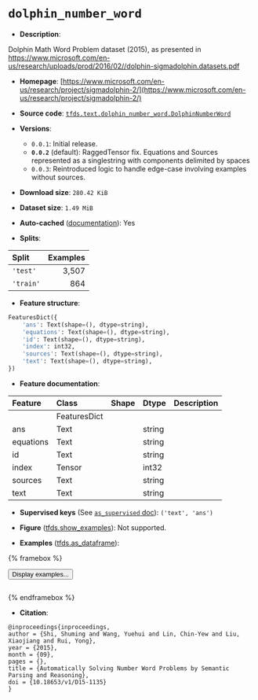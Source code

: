 <div itemscope itemtype="http://schema.org/Dataset">
  <div itemscope itemprop="includedInDataCatalog" itemtype="http://schema.org/DataCatalog">
    <meta itemprop="name" content="TensorFlow Datasets" />
  </div>
  <meta itemprop="name" content="dolphin_number_word" />
  <meta itemprop="description" content="Dolphin Math Word Problem dataset (2015), as presented in https://www.microsoft.com/en-us/research/uploads/prod/2016/02//dolphin-sigmadolphin.datasets.pdf&#10;&#10;To use this dataset:&#10;&#10;```python&#10;import tensorflow_datasets as tfds&#10;&#10;ds = tfds.load(&#x27;dolphin_number_word&#x27;, split=&#x27;train&#x27;)&#10;for ex in ds.take(4):&#10;  print(ex)&#10;```&#10;&#10;See [the guide](https://www.tensorflow.org/datasets/overview) for more&#10;informations on [tensorflow_datasets](https://www.tensorflow.org/datasets).&#10;&#10;" />
  <meta itemprop="url" content="https://www.tensorflow.org/datasets/catalog/dolphin_number_word" />
  <meta itemprop="sameAs" content="https://www.microsoft.com/en-us/research/project/sigmadolphin-2/" />
  <meta itemprop="citation" content="@inproceedings{inproceedings,&#10;author = {Shi, Shuming and Wang, Yuehui and Lin, Chin-Yew and Liu, Xiaojiang and Rui, Yong},&#10;year = {2015},&#10;month = {09},&#10;pages = {},&#10;title = {Automatically Solving Number Word Problems by Semantic Parsing and Reasoning},&#10;doi = {10.18653/v1/D15-1135}&#10;}" />
</div>

# `dolphin_number_word`


*   **Description**:

Dolphin Math Word Problem dataset (2015), as presented in
https://www.microsoft.com/en-us/research/uploads/prod/2016/02//dolphin-sigmadolphin.datasets.pdf

*   **Homepage**:
    [https://www.microsoft.com/en-us/research/project/sigmadolphin-2/](https://www.microsoft.com/en-us/research/project/sigmadolphin-2/)

*   **Source code**:
    [`tfds.text.dolphin_number_word.DolphinNumberWord`](https://github.com/tensorflow/datasets/tree/master/tensorflow_datasets/text/dolphin_number_word/dolphin_number_word.py)

*   **Versions**:

    *   `0.0.1`: Initial release.
    *   **`0.0.2`** (default): RaggedTensor fix. Equations and Sources
        represented as a singlestring with components delimited by spaces
    *   `0.0.3`: Reintroduced logic to handle edge-case involving examples
        without sources.

*   **Download size**: `280.42 KiB`

*   **Dataset size**: `1.49 MiB`

*   **Auto-cached**
    ([documentation](https://www.tensorflow.org/datasets/performances#auto-caching)):
    Yes

*   **Splits**:

Split     | Examples
:-------- | -------:
`'test'`  | 3,507
`'train'` | 864

*   **Feature structure**:

```python
FeaturesDict({
    'ans': Text(shape=(), dtype=string),
    'equations': Text(shape=(), dtype=string),
    'id': Text(shape=(), dtype=string),
    'index': int32,
    'sources': Text(shape=(), dtype=string),
    'text': Text(shape=(), dtype=string),
})
```

*   **Feature documentation**:

Feature   | Class        | Shape | Dtype  | Description
:-------- | :----------- | :---- | :----- | :----------
          | FeaturesDict |       |        |
ans       | Text         |       | string |
equations | Text         |       | string |
id        | Text         |       | string |
index     | Tensor       |       | int32  |
sources   | Text         |       | string |
text      | Text         |       | string |

*   **Supervised keys** (See
    [`as_supervised` doc](https://www.tensorflow.org/datasets/api_docs/python/tfds/load#args)):
    `('text', 'ans')`

*   **Figure**
    ([tfds.show_examples](https://www.tensorflow.org/datasets/api_docs/python/tfds/visualization/show_examples)):
    Not supported.

*   **Examples**
    ([tfds.as_dataframe](https://www.tensorflow.org/datasets/api_docs/python/tfds/as_dataframe)):

<!-- mdformat off(HTML should not be auto-formatted) -->

{% framebox %}

<button id="displaydataframe">Display examples...</button>
<div id="dataframecontent" style="overflow-x:auto"></div>
<script>
const url = "https://storage.googleapis.com/tfds-data/visualization/dataframe/dolphin_number_word-0.0.2.html";
const dataButton = document.getElementById('displaydataframe');
dataButton.addEventListener('click', async () => {
  // Disable the button after clicking (dataframe loaded only once).
  dataButton.disabled = true;

  const contentPane = document.getElementById('dataframecontent');
  try {
    const response = await fetch(url);
    // Error response codes don't throw an error, so force an error to show
    // the error message.
    if (!response.ok) throw Error(response.statusText);

    const data = await response.text();
    contentPane.innerHTML = data;
  } catch (e) {
    contentPane.innerHTML =
        'Error loading examples. If the error persist, please open '
        + 'a new issue.';
  }
});
</script>

{% endframebox %}

<!-- mdformat on -->

*   **Citation**:

```
@inproceedings{inproceedings,
author = {Shi, Shuming and Wang, Yuehui and Lin, Chin-Yew and Liu, Xiaojiang and Rui, Yong},
year = {2015},
month = {09},
pages = {},
title = {Automatically Solving Number Word Problems by Semantic Parsing and Reasoning},
doi = {10.18653/v1/D15-1135}
}
```

